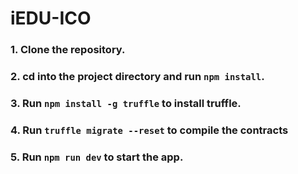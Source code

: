 # iEDU-ICO

### 1. Clone the repository. 
### 2. cd into the project directory and run `npm install`. 
### 3. Run `npm install -g truffle` to install truffle. 
### 4. Run `truffle migrate --reset` to compile the contracts
### 5. Run `npm run dev` to start the app.
